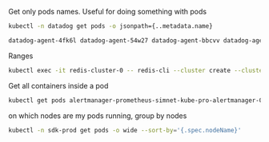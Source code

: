 

Get only pods names. Useful for doing something with pods
```bash
kubectl -n datadog get pods -o jsonpath={..metadata.name}
```

```bash
datadog-agent-4fk6l datadog-agent-54w27 datadog-agent-bbcvv datadog-agent-f697n datadog-agent-h4v5l datadog-cluster-agent-8df4f97c4-lphkx datadog-operator-c67cf65d4-wbq6r
```

Ranges
```bash
kubectl exec -it redis-cluster-0 -- redis-cli --cluster create --cluster-replicas 1 $(kubectl get pods -l app=redis-cluster -o jsonpath='{range.items[*]}{.status.podIP}:6379 ')
```

Get all containers inside a pod
```bash
kubectl get pods alertmanager-prometheus-simnet-kube-pro-alertmanager-0 -o jsonpath={.spec.containers[*].name}
```

on which nodes are my pods running, group by nodes
```bash
kubectl -n sdk-prod get pods -o wide --sort-by='{.spec.nodeName}'
```